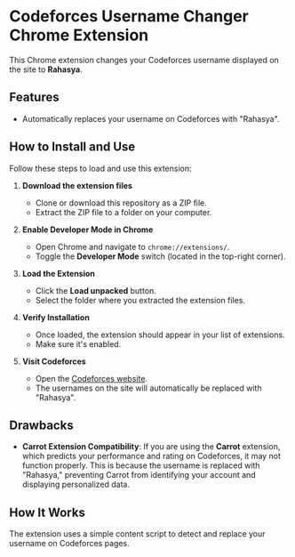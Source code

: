 # Codeforces Username Changer Chrome Extension  

This Chrome extension changes your Codeforces username displayed on the site to **Rahasya**.  

## Features  
- Automatically replaces your username on Codeforces with "Rahasya".


## How to Install and Use  

Follow these steps to load and use this extension:  

1. **Download the extension files**  
   - Clone or download this repository as a ZIP file.  
   - Extract the ZIP file to a folder on your computer.  

2. **Enable Developer Mode in Chrome**  
   - Open Chrome and navigate to `chrome://extensions/`.  
   - Toggle the **Developer Mode** switch (located in the top-right corner).  

3. **Load the Extension**  
   - Click the **Load unpacked** button.  
   - Select the folder where you extracted the extension files.  

4. **Verify Installation**  
   - Once loaded, the extension should appear in your list of extensions.  
   - Make sure it's enabled.  

5. **Visit Codeforces**  
   - Open the [Codeforces website](https://codeforces.com).  
   - The usernames on the site will automatically be replaced with "Rahasya".  


## Drawbacks  
- **Carrot Extension Compatibility**: If you are using the **Carrot** extension, which predicts your performance and rating on Codeforces, it may not function properly. This is because the username is replaced with "Rahasya," preventing Carrot from identifying your account and displaying personalized data.  


## How It Works  
The extension uses a simple content script to detect and replace your username on Codeforces pages.  
